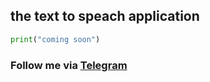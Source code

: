 ## the  text to speach application  
 
``` Python
print("coming soon")
````
 
### Follow me via [Telegram](https://t.me/unrealnotes)
